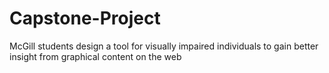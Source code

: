 # Capstone-Project
McGill students design a tool for visually impaired individuals to gain better insight from graphical content on the web
